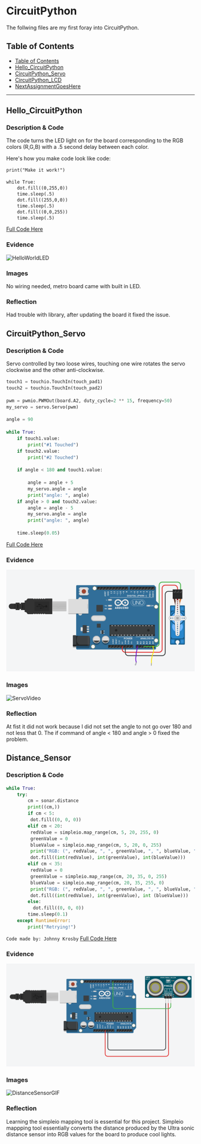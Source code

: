 # CircuitPython
 The follwing files are my first foray into CircuitPython.
## Table of Contents
* [Table of Contents](#TableOfContents)
* [Hello_CircuitPython](#Hello_CircuitPython)
* [CircuitPython_Servo](#CircuitPython_Servo)
* [CircuitPython_LCD](#CircuitPython_LCD)
* [NextAssignmentGoesHere](#NextAssignment)
---

## Hello_CircuitPython

### Description & Code
The code turns the LED light on for the board corresponding to the RGB colors (R,G,B) with a .5 second delay between each color.

Here's how you make code look like code:
```
print("Make it work!")

while True:
    dot.fill((0,255,0))
    time.sleep(.5)
    dot.fill((255,0,0))
    time.sleep(.5)
    dot.fill((0,0,255))
    time.sleep(.5)
 ```
[Full Code Here](https://github.com/Adicesa05/circuitPython/blob/main/HelloCircuitPython.py)

### Evidence
![HelloWorldLED](https://github.com/Adicesa05/circuitPython/blob/main/VideosOrPhotos/HelloWorldLEDBlink.gif)

### Images
No wiring needed, metro board came with built in LED.

### Reflection
Had trouble with library, after updating the board it fixed the issue.




## CircuitPython_Servo

### Description & Code
Servo controlled by two loose wires, touching one wire rotates the servo clockwise and the other anti-clockwise.
```python
touch1 = touchio.TouchIn(touch_pad1)
touch2 = touchio.TouchIn(touch_pad2)

pwm = pwmio.PWMOut(board.A2, duty_cycle=2 ** 15, frequency=50)
my_servo = servo.Servo(pwm)

angle = 90

while True:
    if touch1.value:
        print("#1 Touched")
    if touch2.value:
        print("#2 Touched")

    if angle < 180 and touch1.value:

        angle = angle + 5
        my_servo.angle = angle
        print("angle: ", angle)
    if angle > 0 and touch2.value:
        angle = angle - 5
        my_servo.angle = angle
        print("angle: ", angle)

    time.sleep(0.05)

```
[Full Code Here](https://github.com/Adicesa05/circuitPython/blob/main/Servo.py)

### Evidence
![Servo](https://github.com/Adicesa05/circuitPython/blob/main/VideosOrPhotos/ServoTouchCircuit.png)

### Images
![ServoVideo](https://github.com/Adicesa05/circuitPython/blob/main/VideosOrPhotos/LooserWireServoVideo.gif)

### Reflection
At fist it did not work because I did not set the angle to not go over 180 and not less that 0. The if command of angle < 180 and angle > 0 fixed the problem.



## Distance_Sensor

### Description & Code

```python
while True:
    try:
        cm = sonar.distance
        print((cm,))
        if cm < 5:
         dot.fill((0, 0, 0))
        elif cm < 20:
         redValue = simpleio.map_range(cm, 5, 20, 255, 0)
         greenValue = 0
         blueValue = simpleio.map_range(cm, 5, 20, 0, 255)
         print("RGB: (", redValue, ", ", greenValue, ", ", blueValue, ")")
         dot.fill((int(redValue), int(greenValue), int(blueValue)))
        elif cm < 35:
         redValue = 0
         greenValue = simpleio.map_range(cm, 20, 35, 0, 255)
         blueValue = simpleio.map_range(cm, 20, 35, 255, 0)
         print("RGB: (", redValue, ", ", greenValue, ", ", blueValue, ")")
         dot.fill((int(redValue), int(greenValue), int (blueValue)))
        else:
          dot.fill((0, 0, 0))
        time.sleep(0.1)
    except RuntimeError:
        print("Retrying!")

```
``
Code made by: Johnny Krosby
``
[Full Code Here](https://github.com/jkrosby51/CircuitPython/blob/main/DistanceRGB.py)

### Evidence
![DistanceSensorCircuit](https://github.com/Adicesa05/circuitPython/blob/main/VideosOrPhotos/DistanceSensor.png)

### Images
![DistanceSensorGIF](https://github.com/Adicesa05/circuitPython/blob/main/VideosOrPhotos/DistanceRGB%20Gif.gif)

### Reflection
Learning the simpleio mapping tool is essential for this project. Simpleio mappping tool essentially converts the distance produced by the Ultra sonic distance sensor into RGB values for the board to produce cool lights.


